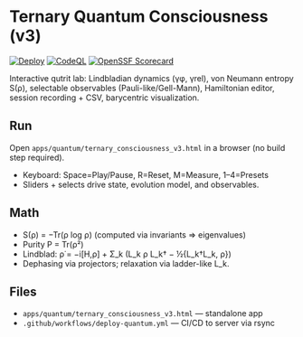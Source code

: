 # Ternary Quantum Consciousness (v3)

<!-- BADGES START -->
[![Deploy](https://github.com/blackboxprogramming/BlackRoad/actions/workflows/deploy-quantum.yml/badge.svg)](../../actions/workflows/deploy-quantum.yml)
[![CodeQL](https://github.com/blackboxprogramming/BlackRoad/actions/workflows/codeql.yml/badge.svg)](../../actions/workflows/codeql.yml)
[![OpenSSF Scorecard](https://api.securityscorecards.dev/projects/github.com/blackboxprogramming/BlackRoad/badge)](https://securityscorecards.dev/viewer/?uri=github.com/blackboxprogramming/BlackRoad)
<!-- BADGES END -->

Interactive qutrit lab: Lindbladian dynamics (γφ, γrel), von Neumann entropy S(ρ), selectable observables (Pauli-like/Gell-Mann), Hamiltonian editor, session recording + CSV, barycentric visualization.

## Run

Open `apps/quantum/ternary_consciousness_v3.html` in a browser (no build step required).

- Keyboard: Space=Play/Pause, R=Reset, M=Measure, 1–4=Presets
- Sliders + selects drive state, evolution model, and observables.

## Math

- S(ρ) = −Tr(ρ log ρ) (computed via invariants ⇒ eigenvalues)
- Purity P = Tr(ρ²)
- Lindblad: ρ̇ = −i[H,ρ] + Σ_k (L_k ρ L_k† − ½{L_k†L_k, ρ})
- Dephasing via projectors; relaxation via ladder-like L_k.

## Files

- `apps/quantum/ternary_consciousness_v3.html` — standalone app
- `.github/workflows/deploy-quantum.yml` — CI/CD to server via rsync
